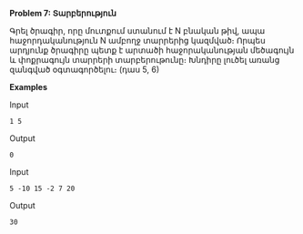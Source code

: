 **Problem 7: Տարբերություն**

Գրել ծրագիր, որը մուտքում ստանում է N բնական թիվ, ապա հաջորդականություն N ամբողջ տարրերից կազմված։ Որպես արդյունք ծրագիրը պետք է արտածի հաջորականության մեծագույն և փոքրագույն տարրերի տարբերութունը։ Խնդիրը լուծել առանց զանգված օգտագործելու։ (դաս 5, 6)

**Examples**

Input
```
1 5
```

Output
```
0
```

Input
```
5 -10 15 -2 7 20
```

Output
```
30
```
